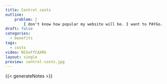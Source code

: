 ```yaml
---
title: Control costs
outline:
    problem: |
        I don't know how popular my website will be. I want to PAYGo.
draft: false
categories:
  - benefits
tags:
  - costs
video: N1XvFfCAXRk
layout: single
preview: control-costs.jpg
---
```


{{< generateNotes >}}
